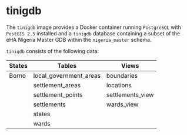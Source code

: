 # tinigdb

The `tinigdb` image provides a Docker container running `PostgreSQL` with `PostGIS 2.5` installed and a `tinigdb` database containing a subset of the eHA Nigeria Master GDB within the `nigeria_master` schema.

`tinigdb` consists of the following data:

| States | Tables                 | Views            |
| ------ | ---------------------- | ---------------- |
| Borno  | local_government_areas | boundaries       |
|        | settlement_areas       | locations        |
|        | settlement_points      | settlements_view |
|        | settlements            | wards_view       |
|        | states                 |                  |
|        | wards                  |                  |
